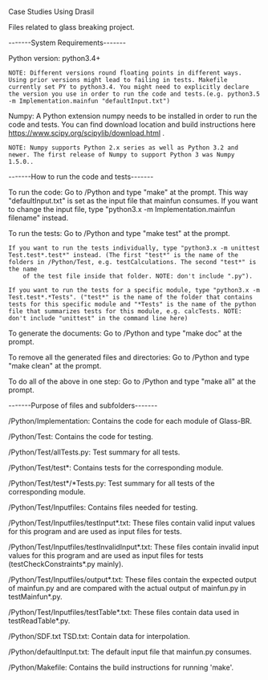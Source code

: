 Case Studies Using Drasil

Files related to glass breaking project.


-------System Requirements-------

Python version: python3.4+ 
    
    NOTE: Different versions round floating points in different ways. Using prior versions might lead to failing in tests. Makefile currently set PY to python3.4. You might need to explicitly declare the version you use in order to run the code and tests.(e.g. python3.5 -m Implementation.mainfun "defaultInput.txt")

Numpy: A Python extension numpy needs to be installed in order to run the code and tests. You can find download location and build instructions here https://www.scipy.org/scipylib/download.html .
    
    NOTE: Numpy supports Python 2.x series as well as Python 3.2 and newer. The first release of Numpy to support Python 3 was Numpy 1.5.0..


-------How to run the code and tests-------

To run the code: Go to /Python and type "make" at the prompt. This way "defaultInput.txt" is set as the input file that mainfun consumes. If you want to change the input file, type "python3.x -m Implementation.mainfun filename" instead.
                           
To run the tests: Go to /Python and type "make test" at the prompt. 

    If you want to run the tests individually, type "python3.x -m unittest Test.test*.test*" instead. (The first "test*" is the name of the folders in /Python/Test, e.g. testCalculations. The second "test*" is  the name 
        of the test file inside that folder. NOTE: don't include ".py").

    If you want to run the tests for a specific module, type "python3.x -m Test.test*.*Tests". ("test*" is the name of the folder that contains tests for this specific module and "*Tests" is the name of the python file that summarizes tests for this module, e.g. calcTests. NOTE: don't include "unittest" in the command line here)

To generate the documents: Go to /Python and type "make doc" at the prompt.

To remove all the generated files and directories: Go to /Python and type "make clean" at the prompt.

To do all of the above in one step: Go to /Python and type "make all" at the prompt.

-------Purpose of files and subfolders-------

/Python/Implementation: Contains the code for each module of Glass-BR.

/Python/Test: Contains the code for testing.

/Python/Test/allTests.py: Test summary for all tests.

/Python/Test/test*: Contains tests for the corresponding module.

/Python/Test/test*/*Tests.py: Test summary for all tests of the corresponding module.

/Python/Test/Inputfiles: Contains files needed for testing.

/Python/Test/Inputfiles/testInput*.txt: These files contain valid input values for this program and are used as input files for tests.

/Python/Test/Inputfiles/testInvalidInput*.txt: These files contain invalid input values for this program and are used as input files for tests (testCheckConstraints*.py mainly).

/Python/Test/Inputfiles/output*.txt: These files contain the expected output of mainfun.py and are compared with the actual output of mainfun.py in testMainfun*.py.  

/Python/Test/Inputfiles/testTable*.txt: These files contain data used in testReadTable*.py.

/Python/SDF.txt TSD.txt: Contain data for interpolation.

/Python/defaultInput.txt: The default input file that mainfun.py consumes.

/Python/Makefile: Contains the build instructions for running 'make'.